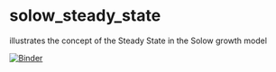 # solow_steady_state
illustrates the concept of the Steady State in the Solow growth model

[![Binder](https://mybinder.org/badge_logo.svg)](https://mybinder.org/v2/gh/knutniemann/solow_steady_state/HEAD)
